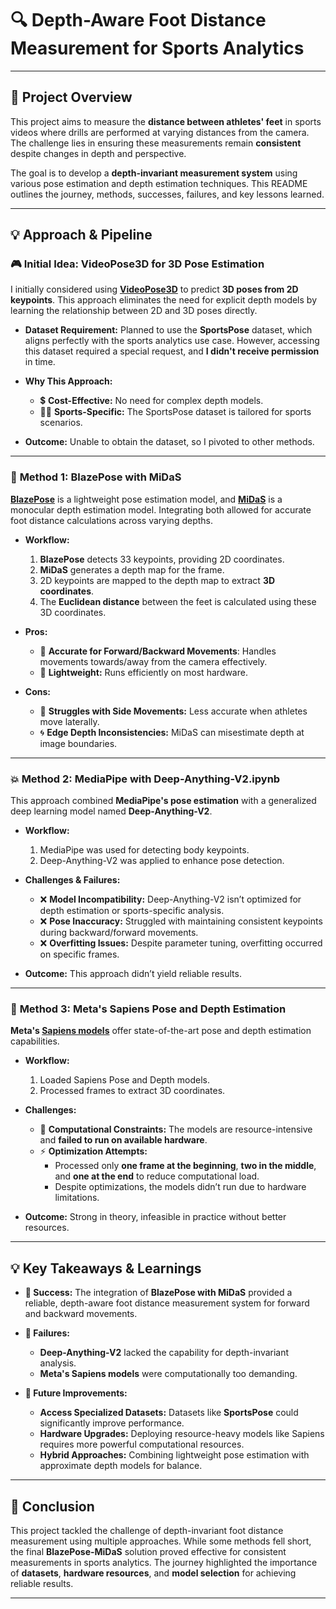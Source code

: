 # 🔍 **Depth-Aware Foot Distance Measurement for Sports Analytics**

---

## 📅 **Project Overview**

This project aims to measure the **distance between athletes' feet** in sports videos where drills are performed at varying distances from the camera. The challenge lies in ensuring these measurements remain **consistent** despite changes in depth and perspective.

The goal is to develop a **depth-invariant measurement system** using various pose estimation and depth estimation techniques. This README outlines the journey, methods, successes, failures, and key lessons learned.

---

## 💡 **Approach & Pipeline**

### 🎮 **Initial Idea: VideoPose3D for 3D Pose Estimation**

I initially considered using **[VideoPose3D](https://github.com/facebookresearch/VideoPose3D)** to predict **3D poses from 2D keypoints**. This approach eliminates the need for explicit depth models by learning the relationship between 2D and 3D poses directly.

- **Dataset Requirement:** Planned to use the **SportsPose** dataset, which aligns perfectly with the sports analytics use case. However, accessing this dataset required a special request, and **I didn't receive permission** in time.

- **Why This Approach:**
  - 💲 **Cost-Effective:** No need for complex depth models.
  - 🏋️‍♂️ **Sports-Specific:** The SportsPose dataset is tailored for sports scenarios.

- **Outcome:** Unable to obtain the dataset, so I pivoted to other methods.

---

### 🔢 **Method 1: BlazePose with MiDaS**

**[BlazePose](https://github.com/geaxgx/depthai_blazepose)** is a lightweight pose estimation model, and **[MiDaS](https://github.com/isl-org/MiDaS)** is a monocular depth estimation model. Integrating both allowed for accurate foot distance calculations across varying depths.

- **Workflow:**
  1. **BlazePose** detects 33 keypoints, providing 2D coordinates.
  2. **MiDaS** generates a depth map for the frame.
  3. 2D keypoints are mapped to the depth map to extract **3D coordinates**.
  4. The **Euclidean distance** between the feet is calculated using these 3D coordinates.

- **Pros:**
  - 🔄 **Accurate for Forward/Backward Movements**: Handles movements towards/away from the camera effectively.
  - 🚀 **Lightweight:** Runs efficiently on most hardware.

- **Cons:**
  - 🚨 **Struggles with Side Movements:** Less accurate when athletes move laterally.
  - 🌀 **Edge Depth Inconsistencies:** MiDaS can misestimate depth at image boundaries.

---

### 💥 **Method 2: MediaPipe with Deep-Anything-V2.ipynb**

This approach combined **MediaPipe's pose estimation** with a generalized deep learning model named **Deep-Anything-V2**.

- **Workflow:**
  1. MediaPipe was used for detecting body keypoints.
  2. Deep-Anything-V2 was applied to enhance pose detection.

- **Challenges & Failures:**
  - ❌ **Model Incompatibility:** Deep-Anything-V2 isn’t optimized for depth estimation or sports-specific analysis.
  - ❌ **Pose Inaccuracy:** Struggled with maintaining consistent keypoints during backward/forward movements.
  - ❌ **Overfitting Issues:** Despite parameter tuning, overfitting occurred on specific frames.

- **Outcome:** This approach didn’t yield reliable results.

---

### 🤖 **Method 3: Meta's Sapiens Pose and Depth Estimation**

**Meta's [Sapiens models](https://huggingface.co/facebook/sapiens-depth-1b-torchscript)** offer state-of-the-art pose and depth estimation capabilities.

- **Workflow:**
  1. Loaded Sapiens Pose and Depth models.
  2. Processed frames to extract 3D coordinates.

- **Challenges:**
  - 🚧 **Computational Constraints:** The models are resource-intensive and **failed to run on available hardware**.
  - ⚡ **Optimization Attempts:**
    - Processed only **one frame at the beginning**, **two in the middle**, and **one at the end** to reduce computational load.
    - Despite optimizations, the models didn’t run due to hardware limitations.

- **Outcome:** Strong in theory, infeasible in practice without better resources.

---

## 💡 **Key Takeaways & Learnings**

- **🌟 Success:** The integration of **BlazePose with MiDaS** provided a reliable, depth-aware foot distance measurement system for forward and backward movements.

- **🚫 Failures:**
  - **Deep-Anything-V2** lacked the capability for depth-invariant analysis.
  - **Meta's Sapiens models** were computationally too demanding.

- **📆 Future Improvements:**
  - **Access Specialized Datasets:** Datasets like **SportsPose** could significantly improve performance.
  - **Hardware Upgrades:** Deploying resource-heavy models like Sapiens requires more powerful computational resources.
  - **Hybrid Approaches:** Combining lightweight pose estimation with approximate depth models for balance.

---

## 📝 **Conclusion**

This project tackled the challenge of depth-invariant foot distance measurement using multiple approaches. While some methods fell short, the final **BlazePose-MiDaS** solution proved effective for consistent measurements in sports analytics. The journey highlighted the importance of **datasets**, **hardware resources**, and **model selection** for achieving reliable results.

---


